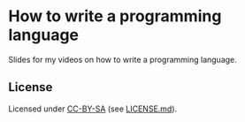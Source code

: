 # How to write a programming language

Slides for my videos on how to write a programming language.


## License

Licensed under [CC-BY-SA](https://creativecommons.org/licenses/by/4.0/) (see [LICENSE.md](LICENSE.md)).
